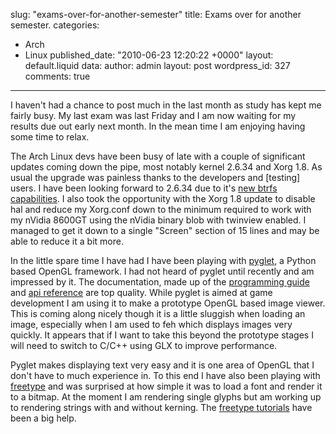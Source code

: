 slug: "exams-over-for-another-semester"
title: Exams over for another semester.
categories:
  - Arch
  - Linux
published_date: "2010-06-23 12:20:22 +0000"
layout: default.liquid
data:
  author: admin
  layout: post
  wordpress_id: 327
  comments: true
---
I haven't had a chance to post much in the last month as study has kept me fairly busy. My last exam was last Friday and I am now waiting for my results due out early next month. In the mean time I am enjoying having some time to relax.

The Arch Linux devs have been busy of late with a couple of significant updates coming down the pipe, most notably kernel 2.6.34 and Xorg 1.8. As usual the upgrade was painless thanks to the developers and [testing] users. I have been looking forward to 2.6.34 due to it's [new btrfs capabilities](http://kernelnewbies.org/LinuxChanges#head-98c8fb9d359cfbdd4a10bdc0c9d2d168b4c9ebb3). I also took the opportunity with the Xorg 1.8 update to disable hal and reduce my Xorg.conf down to the minimum required to work with my nVidia 8600GT using the nVidia binary blob with twinview enabled. I managed to get it down to a single "Screen" section of 15 lines and may be able to reduce it a bit more.

In the little spare time I have had I have been playing with [pyglet](http://www.pyglet.org/), a Python based OpenGL framework. I had not heard of pyglet until recently and am impressed by it. The documentation, made up of the [programming guide](http://www.pyglet.org/doc/programming_guide/index.html) and [api reference](http://www.pyglet.org/doc/api/index.html) are top quality. While pyglet is aimed at game development I am using it to make a prototype OpenGL based image viewer. This is coming along nicely though it is a little sluggish when loading an image, especially when I am used to feh which displays images very quickly. It appears that if I want to take this beyond the prototype stages I will need to switch to C/C++ using GLX to improve performance.

Pyglet makes displaying text very easy and it is one area of OpenGL that I don't have to much experience in. To this end I have also been playing with [freetype](http://freetype.sourceforge.net/index2.html) and was surprised at how simple it was to load a font and render it to a bitmap. At the moment I am rendering single glyphs but am working up to rendering strings with and without kerning. The [freetype tutorials](http://freetype.sourceforge.net/freetype2/documentation.html) have been a big help.
